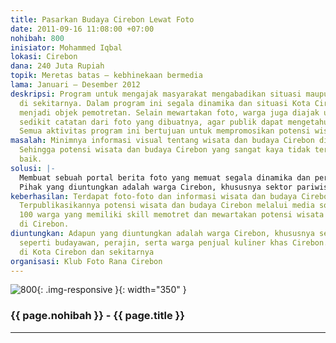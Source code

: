 ```yaml
---
title: Pasarkan Budaya Cirebon Lewat Foto
date: 2011-09-16 11:08:00 +07:00
nohibah: 800
inisiator: Mohammed Iqbal
lokasi: Cirebon
dana: 240 Juta Rupiah
topik: Meretas batas – kebhinekaan bermedia
lama: Januari – Desember 2012
deskripsi: Program untuk mengajak masyarakat mengabadikan situasi maupun peristiwa
  di sekitarnya. Dalam program ini segala dinamika dan situasi Kota Cirebon dan sekitarnya
  menjadi objek pemotretan. Selain mewartakan foto, warga juga diajak untuk memberikan
  sedikit catatan dari foto yang dibuatnya, agar publik dapat mengetahui konteksnya.
  Semua aktivitas program ini bertujuan untuk mempromosikan potensi wisata Cirebon.
masalah: Minimnya informasi visual tentang wisata dan budaya Cirebon di internet.
  Sehingga potensi wisata dan budaya Cirebon yang sangat kaya tidak tersiarkan dengan
  baik.
solusi: |-
  Membuat sebuah portal berita foto yang memuat segala dinamika dan peristiwa yang ada di Cirebon. Adapun yang diuntungkan adalah warga Cirebon, khususnya sektor pariwisata seperti budayawan, perajin, serta warga penjual kuliner khas Cirebon.
  Pihak yang diuntungkan adalah warga Cirebon, khususnya sektor pariwisata seperti budayawan, perajin, serta warga penjual kuliner khas Cirebon. Lokasinya di Kota Cirebon dan sekitarnya.
keberhasilan: Terdapat foto-foto dan informasi wisata dan budaya Cirebon di internet.
  Terpublikasikannya potensi wisata dan budaya Cirebon melalui media sosial. Terdapat
  100 warga yang memiliki skill memotret dan mewartakan potensi wisata dan budaya
  di Cirebon.
diuntungkan: Adapun yang diuntungkan adalah warga Cirebon, khususnya sektor pariwisata
  seperti budayawan, perajin, serta warga penjual kuliner khas Cirebon. Lokasinya
  di Kota Cirebon dan sekitarnya
organisasi: Klub Foto Rana Cirebon
---
```


![800](/static/img/hibahcmb/800.png){: .img-responsive }{: width="350" }

### {{ page.nohibah }} - {{ page.title }}

---
